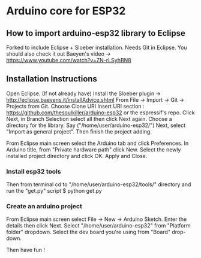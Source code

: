 # Arduino core for ESP32 

## How to import arduino-esp32 library to Eclipse
Forked to include Eclipse + Sloeber installation. Needs Git in Eclipse. You should also check it out Baeyen's video ->  https://www.youtube.com/watch?v=ZN-rLSyhBN8

## Installation Instructions
Open Eclipse.
(If not already have) Install the Sloeber plugin -> http://eclipse.baeyens.it/installAdvice.shtml 
From File -> Import -> Git -> Projects from Git.
Choose Clone URI
Insert URI section : https://github.com/thesoulkiller/arduino-esp32  or the espressif's repo.
Click Next, in Branch Selection select all then click Next again.
Choose a directory for the library. Say ("/home/user/arduino-esp32/")
Next, select "Import as general project". Then finish the project adding.

From Eclipse main screen select the Arduino tab and click Preferences.
In Arduino title, from "Private hardware path" click New.
Select the newly installed project directory and click OK.
Apply and Close.

### Install esp32 tools
Then from terminal cd to "/home/user/arduino-esp32/tools/" directory and run the "get.py" script
$ python get.py

### Create an arduino project
From Eclipse main screen select File -> New -> Arduino Sketch.
Enter the details then click Next.
Select "/home/user/arduino-esp32" from "Platform folder" dropdown. 
Select the dev board you're using from "Board" drop-down.

Then have fun !


